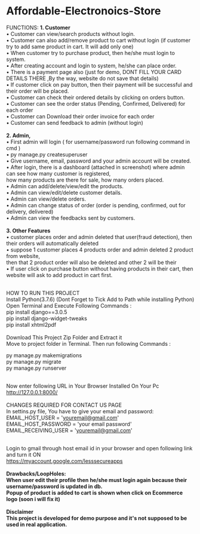 # Affordable-Electronoics-Store


FUNCTIONS:
<b>1. Customer </b>
<br>
•	Customer can view/search products without login.<br>
•	Customer can also add/remove product to cart without login (if customer try to add same product in cart. It will add only one)<br>
•	When customer try to purchase product, then he/she must login to system.<br>
•	After creating account and login to system, he/she can place order.<br>
•	There is a payment page also (just for demo, DONT FILL YOUR CARD DETAILS THERE ,By the way, website do not save that details)<br>
•	If customer click on pay button, then their payment will be successful and their order will be placed.<br>
•	Customer can check their ordered details by clicking on orders button.<br>
•	Customer can see the order status (Pending, Confirmed, Delivered) for each order<br>
•	Customer can Download their order invoice for each order<br>
•	Customer can send feedback to admin (without login)<br>
<br>
<b>2. Admin,</b><br>
•	First admin will login ( for username/password run following command in cmd )<br>
•	py manage.py createsuperuser<br>
•	Give username, email, password and your admin account will be created.<br>
•	After login, there is a dashboard (attached in screenshot) where admin can see how many customer is registered, <br>how many products are there for sale, how many orders placed.<br>
•	Admin can add/delete/view/edit the products.<br>
•	Admin can view/edit/delete customer details.<br>
•	Admin can view/delete orders.<br>
•	Admin can change status of order (order is pending, confirmed, out for delivery, delivered)<br>
•	Admin can view the feedbacks sent by customers.<br>
<br>
<b>3. Other Features </b>        <br>
•	customer places order and admin deleted that user(fraud detection), then their orders will automatically deleted<br>
•	suppose 1 customer places 4 products order and admin deleted 2 product from website, <br>then that 2 product order will also be deleted and other 2 will be their<br>
•	If user click on purchase button without having products in their cart, then website will ask to add product in cart first.<br><br>

HOW TO RUN THIS PROJECT<br>
Install Python(3.7.6) (Dont Forget to Tick Add to Path while installing Python)<br>
Open Terminal and Execute Following Commands :<br>
pip install django==3.0.5<br>
pip install django-widget-tweaks<br>
pip install xhtml2pdf<br>
<br>
Download This Project Zip Folder and Extract it<br>
Move to project folder in Terminal. Then run following Commands :<br>

py manage.py makemigrations<br>
py manage.py migrate<br>
py manage.py runserver<br><br>

Now enter following URL in Your Browser Installed On Your Pc<br>
http://127.0.0.1:8000/<br>
<br>
CHANGES REQUIRED FOR CONTACT US PAGE<br>
In settins.py file, You have to give your email and password:<br>
EMAIL_HOST_USER = 'youremail@gmail.com'<br>
EMAIL_HOST_PASSWORD = 'your email password'<br>
EMAIL_RECEIVING_USER = 'youremail@gmail.com'<br><br>

Login to gmail through host email id in your browser and open following link and turn it ON<br>
https://myaccount.google.com/lesssecureapps<br>
<br>
<b>Drawbacks/LoopHoles:<b><br>
When user edit their profile then he/she must login again because their username/password is updated in db.<br>
Popup of product is added to cart is shown when click on Ecommerce logo (soon i will fix it)<br>
<br>
<b>Disclaimer</b><br>
This project is developed for demo purpose and it's not supposed to be used in real application.<br>
